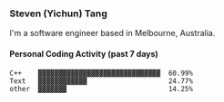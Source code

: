 ### Steven (Yichun) Tang

I'm a software engineer based in Melbourne, Australia.

#### Personal Coding Activity (past 7 days)
```
C++    ▓▓▓▓▓▓▓▓▓▓▓▓▓▓▓▓▓▓▓▓▓▓▓▓▓▓▓▓▓▓  60.99%
Text   ▓▓▓▓▓▓▓▓▓▓▓▓                    24.77%
other  ▓▓▓▓▓▓▓                         14.25%
```
